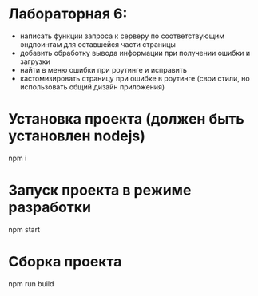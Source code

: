 # Лабораторная 6:
- написать функции запроса к серверу по соответствующим эндпоинтам для оставшейся части страницы
- добавить обработку вывода информации при получении ошибки и загрузки
- найти в меню ошибки при роутинге и исправить
- кастомизировать страницу при ошибке в роутинге (свои стили, но использовать общий дизайн приложения)

# Установка проекта (должен быть установлен nodejs)
npm i

# Запуск проекта в режиме разработки
npm start

# Сборка проекта
npm run build